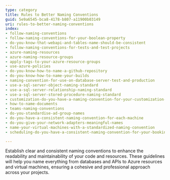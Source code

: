 ```yaml
---
type: category
title: Rules to Better Naming Conventions
guid: 5e9a6545-bca8-4178-b807-a11900b03149
uri: rules-to-better-naming-conventions
index:
- follow-naming-conventions
- follow-naming-conventions-for-your-boolean-property
- do-you-know-that-webapi-and-tables-name-should-be-consistent
- follow-naming-conventions-for-tests-and-test-projects
- azure-naming-resources
- azure-naming-resource-groups
- apply-tags-to-your-azure-resource-groups
- use-azure-policies
- do-you-know-how-to-name-a-github-repository
- do-you-know-how-to-name-your-builds
- naming-convention-for-use-on-database-server-test-and-production
- use-a-sql-server-object-naming-standard
- use-a-sql-server-relationship-naming-standard
- use-a-sql-server-stored-procedure-naming-standard
- customization-do-you-have-a-naming-convention-for-your-customization-back-up-crm-4-only
- how-to-name-documents
- teams-naming-conventions
- do-you-standardise-ad-group-names
- do-you-have-a-consistent-naming-convention-for-each-machine
- do-you-give-your-network-adapters-meaningful-names
- name-your-virtual-machines-with-a-standardized-naming-convention
- scheduling-do-you-have-a-consistent-naming-convention-for-your-bookings

---
```


Establish clear and consistent naming conventions to enhance the readability and maintainability of your code and resources. These guidelines will help you name everything from databases and APIs to Azure resources and virtual machines, ensuring a cohesive and professional approach across your projects.
